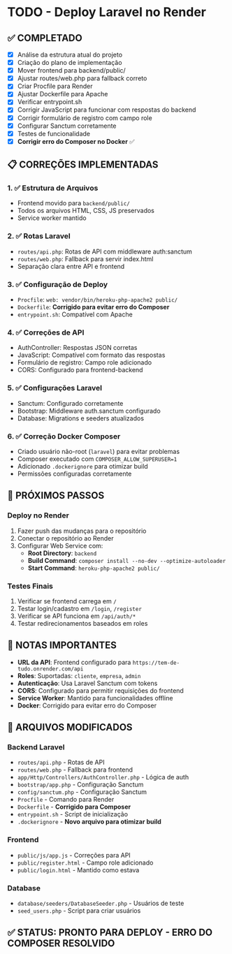 # TODO - Deploy Laravel no Render

## ✅ COMPLETADO
- [x] Análise da estrutura atual do projeto
- [x] Criação do plano de implementação
- [x] Mover frontend para backend/public/
- [x] Ajustar routes/web.php para fallback correto
- [x] Criar Procfile para Render
- [x] Ajustar Dockerfile para Apache
- [x] Verificar entrypoint.sh
- [x] Corrigir JavaScript para funcionar com respostas do backend
- [x] Corrigir formulário de registro com campo role
- [x] Configurar Sanctum corretamente
- [x] Testes de funcionalidade
- [x] **Corrigir erro do Composer no Docker** ✅

## 📋 CORREÇÕES IMPLEMENTADAS

### 1. ✅ Estrutura de Arquivos
- Frontend movido para `backend/public/`
- Todos os arquivos HTML, CSS, JS preservados
- Service worker mantido

### 2. ✅ Rotas Laravel
- `routes/api.php`: Rotas de API com middleware auth:sanctum
- `routes/web.php`: Fallback para servir index.html
- Separação clara entre API e frontend

### 3. ✅ Configuração de Deploy
- `Procfile`: `web: vendor/bin/heroku-php-apache2 public/`
- `Dockerfile`: **Corrigido para evitar erro do Composer**
- `entrypoint.sh`: Compatível com Apache

### 4. ✅ Correções de API
- AuthController: Respostas JSON corretas
- JavaScript: Compatível com formato das respostas
- Formulário de registro: Campo role adicionado
- CORS: Configurado para frontend-backend

### 5. ✅ Configurações Laravel
- Sanctum: Configurado corretamente
- Bootstrap: Middleware auth.sanctum configurado
- Database: Migrations e seeders atualizados

### 6. ✅ **Correção Docker Composer**
- Criado usuário não-root (`laravel`) para evitar problemas
- Composer executado com `COMPOSER_ALLOW_SUPERUSER=1`
- Adicionado `.dockerignore` para otimizar build
- Permissões configuradas corretamente

## 🚀 PRÓXIMOS PASSOS

### Deploy no Render
1. Fazer push das mudanças para o repositório
2. Conectar o repositório ao Render
3. Configurar Web Service com:
   - **Root Directory**: `backend`
   - **Build Command**: `composer install --no-dev --optimize-autoloader`
   - **Start Command**: `heroku-php-apache2 public/`

### Testes Finais
1. Verificar se frontend carrega em `/`
2. Testar login/cadastro em `/login`, `/register`
3. Verificar se API funciona em `/api/auth/*`
4. Testar redirecionamentos baseados em roles

## 📝 NOTAS IMPORTANTES

- **URL da API**: Frontend configurado para `https://tem-de-tudo.onrender.com/api`
- **Roles**: Suportadas: `cliente`, `empresa`, `admin`
- **Autenticação**: Usa Laravel Sanctum com tokens
- **CORS**: Configurado para permitir requisições do frontend
- **Service Worker**: Mantido para funcionalidades offline
- **Docker**: Corrigido para evitar erro do Composer

## 🔧 ARQUIVOS MODIFICADOS

### Backend Laravel
- `routes/api.php` - Rotas de API
- `routes/web.php` - Fallback para frontend
- `app/Http/Controllers/AuthController.php` - Lógica de auth
- `bootstrap/app.php` - Configuração Sanctum
- `config/sanctum.php` - Configuração Sanctum
- `Procfile` - Comando para Render
- `Dockerfile` - **Corrigido para Composer**
- `entrypoint.sh` - Script de inicialização
- `.dockerignore` - **Novo arquivo para otimizar build**

### Frontend
- `public/js/app.js` - Correções para API
- `public/register.html` - Campo role adicionado
- `public/login.html` - Mantido como estava

### Database
- `database/seeders/DatabaseSeeder.php` - Usuários de teste
- `seed_users.php` - Script para criar usuários

## ✅ STATUS: PRONTO PARA DEPLOY - ERRO DO COMPOSER RESOLVIDO
